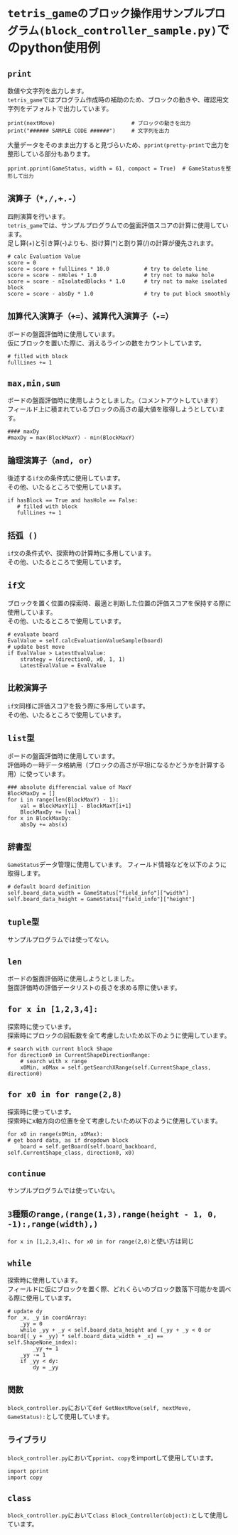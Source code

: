 # `tetris_gameのブロック操作用サンプルプログラム(block_controller_sample.py)`でのpython使用例

## `print`

数値や文字列を出力します。<br>
`tetris_game`ではプログラム作成時の補助のため、ブロックの動きや、確認用文字列をデフォルトで出力しています。<br>

```
print(nextMove)                        # ブロックの動きを出力
print("###### SAMPLE CODE ######")     # 文字列を出力
```

大量データをそのまま出力すると見づらいため、`pprint(pretty-print`で出力を整形している部分もあります。

```
pprint.pprint(GameStatus, width = 61, compact = True)  # GameStatusを整形して出力
```

## `演算子（*,/,+.-）`
四則演算を行います。<br>
`tetris_game`では、サンプルプログラムでの盤面評価スコアの計算に使用しています。<br>
足し算(+)と引き算(-)よりも、掛け算(*)と割り算(/)の計算が優先されます。<br>

```
# calc Evaluation Value
score = 0
score = score + fullLines * 10.0           # try to delete line 
score = score - nHoles * 1.0               # try not to make hole
score = score - nIsolatedBlocks * 1.0      # try not to make isolated block
score = score - absDy * 1.0                # try to put block smoothly
```

## `加算代入演算子（+=）、減算代入演算子（-=）`

ボードの盤面評価時に使用しています。<br>
仮にブロックを置いた際に、消えるラインの数をカウントしています。

```
# filled with block
fullLines += 1
```

## `max,min,sum`

ボードの盤面評価時に使用しようとしました。（コメントアウトしています）<br>
フィールド上に積まれているブロックの高さの最大値を取得しようとしています。<br>

```
#### maxDy
#maxDy = max(BlockMaxY) - min(BlockMaxY)
```

## `論理演算子（and, or）`

後述する`if文`の条件式に使用しています。<br>
その他、いたるところで使用しています。<br>

```
if hasBlock == True and hasHole == False:
   # filled with block
   fullLines += 1
```

## `括弧 ()`

`if文`の条件式や、探索時の計算時に多用しています。<br>
その他、いたるところで使用しています。<br>

## `if文`

ブロックを置く位置の探索時、最適と判断した位置の評価スコアを保持する際に使用しています。<br>
その他、いたるところで使用しています。<br>

```
# evaluate board
EvalValue = self.calcEvaluationValueSample(board)
# update best move
if EvalValue > LatestEvalValue:
    strategy = (direction0, x0, 1, 1)
    LatestEvalValue = EvalValue
```

## `比較演算子`

`if文`同様に評価スコアを扱う際に多用しています。<br>
その他、いたるところで使用しています。<br>

## `list型`

ボードの盤面評価時に使用しています。<br>
評価時の一時データ格納用（ブロックの高さが平坦になるかどうかを計算する用）に使っています。

```
### absolute differencial value of MaxY
BlockMaxDy = []
for i in range(len(BlockMaxY) - 1):
    val = BlockMaxY[i] - BlockMaxY[i+1]
    BlockMaxDy += [val]
for x in BlockMaxDy:
    absDy += abs(x)
```

## `辞書型`

`GameStatus`データ管理に使用しています。
フィールド情報などを以下のように取得します。

```
# default board definition
self.board_data_width = GameStatus["field_info"]["width"]
self.board_data_height = GameStatus["field_info"]["height"]
```

## `tuple型`

サンプルプログラムでは使ってない。

## `len`

ボードの盤面評価時に使用しようとしました。<br>
盤面評価時の評価データリストの長さを求める際に使います。<br>

## `for x in [1,2,3,4]:`

探索時に使っています。<br>
探索時にブロックの回転数を全て考慮したいため以下のように使用しています。<br>

```
# search with current block Shape
for direction0 in CurrentShapeDirectionRange:
    # search with x range
    x0Min, x0Max = self.getSearchXRange(self.CurrentShape_class, direction0)
```

## `for x0 in for range(2,8)`

探索時に使っています。<br>
探索時にx軸方向の位置を全て考慮したいため以下のように使用しています。<br>

```
for x0 in range(x0Min, x0Max):
# get board data, as if dropdown block
    board = self.getBoard(self.board_backboard, self.CurrentShape_class, direction0, x0)
```

## `continue`

サンプルプログラムでは使っていない。

## `3種類のrange,(range(1,3),range(height - 1, 0, -1):,range(width),)`

`for x in [1,2,3,4]:`、`for x0 in for range(2,8)`と使い方は同じ

## `while`

探索時に使用しています。<br>
フィールドに仮にブロックを置く際、どれくらいのブロック数落下可能かを調べる際に使用しています。

```
# update dy
for _x, _y in coordArray:
    _yy = 0
    while _yy + _y < self.board_data_height and (_yy + _y < 0 or board[(_y + _yy) * self.board_data_width + _x] == self.ShapeNone_index):
        _yy += 1
    _yy -= 1
    if _yy < dy:
        dy = _yy
```

## `関数`
`block_controller.py`において`def GetNextMove(self, nextMove, GameStatus):`として使用しています。

## `ライブラリ`
`block_controller.py`において`pprint`、`copy`をimportして使用しています。

```
import pprint
import copy
```

## `class`

`block_controller.py`において`class Block_Controller(object):`として使用しています。
